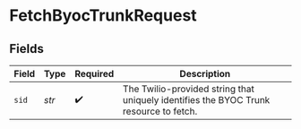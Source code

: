 # FetchByocTrunkRequest


## Fields

| Field                                                                                 | Type                                                                                  | Required                                                                              | Description                                                                           |
| ------------------------------------------------------------------------------------- | ------------------------------------------------------------------------------------- | ------------------------------------------------------------------------------------- | ------------------------------------------------------------------------------------- |
| `sid`                                                                                 | *str*                                                                                 | :heavy_check_mark:                                                                    | The Twilio-provided string that uniquely identifies the BYOC Trunk resource to fetch. |